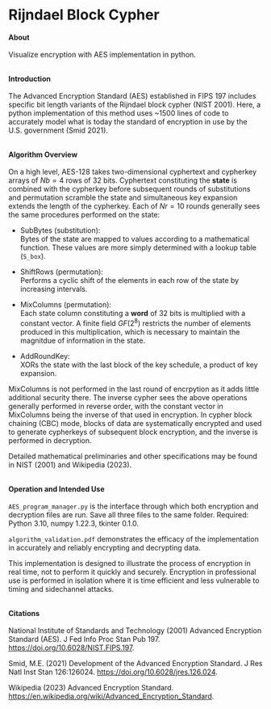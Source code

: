 # Rijndael Block Cypher

**About**
\
\
Visualize encryption with AES implementation in python. 

\
**Introduction**
\
\
The Advanced Encryption Standard (AES) established in FIPS 197 includes specific bit length variants of the Rijndael block cypher (NIST 2001). Here, a python implementation of this method uses ~1500 lines of code to accurately model what is today the standard of encryption in use by the U.S. government (Smid 2021).

\
**Algorithm Overview**
\
\
On a high level, AES-128 takes two-dimensional cyphertext and cypherkey arrays of $Nb=4$ rows of 32 bits. Cyphertext constituting the **state** is combined with the cypherkey before subsequent rounds of substitutions and permutation scramble the state and simultaneous key expansion extends the length of the cypherkey. Each of $Nr=10$ rounds generally sees the same procedures performed on the state:

- SubBytes (substitution):\
Bytes of the state are mapped to values according to a mathematical function. These values are more simply determined with a lookup table (```S_box```).

- ShiftRows (permutation):\
Performs a cyclic shift of the elements in each row of the state by increasing intervals.

- MixColumns (permutation):\
Each state column constituting a **word** of 32 bits is multiplied with a constant vector. A finite field $GF(2^{8})$ restricts the number of elements produced in this multiplication, which is necessary to maintain the magnitdue of information in the state.

- AddRoundKey:\
XORs the state with the last block of the key schedule, a product of key expansion.

MixColumns is not performed in the last round of encrpytion as it adds little additional security there. The inverse cypher sees the above operations generally performed in reverse order, with the constant vector in MixColumns being the inverse of that used in encryption. In cypher block chaining (CBC) mode, blocks of data are systematically encrypted and used to generate cypherkeys of subsequent block encryption, and the inverse is performed in decryption.

Detailed mathematical preliminaries and other specifications may be found in NIST (2001) and Wikipedia (2023).

\
**Operation and Intended Use**
\
\
```AES_program_manager.py``` is the interface through which both encryption and decryption files are run. Save all three files to the same folder. Required: Python 3.10, numpy 1.22.3, tkinter 0.1.0.

```algorithm_validation.pdf``` demonstrates the efficacy of the implementation in accurately and reliably encrypting and decrypting data.

This implementation is designed to illustrate the process of encryption in real time, not to perform it quickly and securely. Encryption in professional use is performed in isolation where it is time efficient and less vulnerable to timing and sidechannel attacks.

\
**Citations**
\
\
National Institute of Standards and Technology (2001) Advanced Encryption Standard (AES). J Fed Info Proc Stan Pub 197. https://doi.org/10.6028/NIST.FIPS.197.

Smid, M.E. (2021) Development of the Advanced Encryption Standard. J Res Natl Inst Stan 126:126024. https://doi.org/10.6028/jres.126.024.

Wikipedia (2023) Advanced Encryption Standard. https://en.wikipedia.org/wiki/Advanced_Encryption_Standard.

